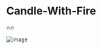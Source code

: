 # Candle-With-Fire

🔥🔥

![image](https://user-images.githubusercontent.com/104692252/216761207-0a8ba85f-c968-40ff-9000-d70fbd7bbca1.png)
